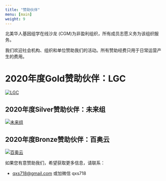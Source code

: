 ```yaml
---
title: "赞助伙伴"
menu: [main]
weight: 9
---
```


北美华人基因组学在线沙龙 (CGM)为非盈利组织，所有成员志愿义务为该组织服务。

我们欢迎社会机构、组织和单位赞助我们的活动。所有赞助经费只用于日常运营产生的费用。

# 2020年度Gold赞助伙伴：LGC
[![LGC](https://biosearch-cdn.azureedge.net/assetsv6/banner-300x250-kasp-compilation.gif)](http://info.biosearchtech.com/see-how-leading-scientists-use-kasp?hs_preview=ZggIGtQb-27299473871)


## 2020年度Silver赞助伙伴：未来组

[![未来组](https://www.nextomics.cn/wp-content/uploads/2018/05/no-logo.png)](https://www.nextomics.cn/)



## 2020年度Bronze赞助伙伴：百奥云

[![百奥云](http://nwzimg.wezhan.cn/contents/sitefiles2024/10122391/images/4568480.png)](http://www.biobin.com.cn/)

<!-- [![投必得](https://i.imgur.com/KpG4Ujg.png?2)](https://www.topeditsci.com) -->

如果您有意赞助我们，希望获取更多信息，请联系：
* qxs718@gmail.com 或加微信 qxs718
